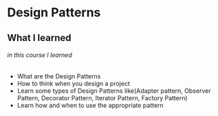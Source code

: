 # Design Patterns

## What I learned

###### in this course I learned
- What are the Design Patterns
- How to think when you design a project
- Learn some types of Design Patterns like(Adapter pattern, Observer Pattern, Decorator Pattern, Iterator Pattern, Factory Pattern)
- Learn how and when to use the appropriate pattern
